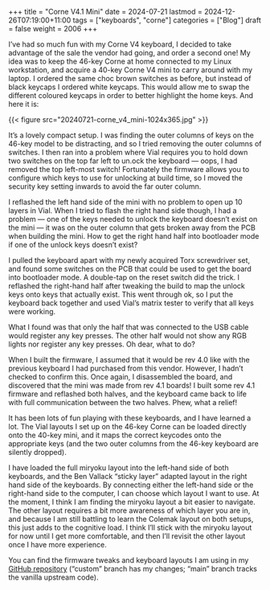 +++
title = "Corne V4.1 Mini"
date = 2024-07-21
lastmod = 2024-12-26T07:19:00+11:00
tags = ["keyboards", "corne"]
categories = ["Blog"]
draft = false
weight = 2006
+++

I’ve had so much fun with my Corne V4 keyboard, I decided to take advantage of the sale the vendor had going, and order a second one! My idea was to keep the 46-key Corne at home connected to my Linux workstation, and acquire a 40-key Corne V4 mini to carry around with my laptop. I ordered the same choc brown switches as before, but instead of black keycaps I ordered white keycaps. This would allow me to swap the different coloured keycaps in order to better highlight the home keys. And here it is:

{{< figure src="20240721-corne_v4_mini-1024x365.jpg" >}}

It’s a lovely compact setup. I was finding the outer columns of keys on the 46-key model to be distracting, and so I tried removing the outer columns of switches. I then ran into a problem where Vial requires you to hold down two switches on the top far left to un.ock the keyboard — oops, I had removed the top left-most switch! Fortunately the firmware allows you to configure which keys to use for unlocking at build time, so I moved the security key setting inwards to avoid the far outer column.

I reflashed the left hand side of the mini with no problem to open up 10 layers in Vial. When I tried to flash the right hand side though, I had a problem — one of the keys needed to unlock the keyboard doesn’t exist on the mini — it was on the outer column that gets broken away from the PCB when building the mini. How to get the right hand half into bootloader mode if one of the unlock keys doesn’t exist?

I pulled the keyboard apart with my newly acquired Torx screwdriver set, and found some switches on the PCB that could be used to get the board into bootloader mode. A double-tap on the reset switch did the trick. I reflashed the right-hand half after tweaking the build to map the unlock keys onto keys that actually exist. This went through ok, so I put the keyboard back together and used Vial’s matrix tester to verify that all keys were working.

What I found was that only the half that was connected to the USB cable would register any key presses. The other half would not show any RGB lights nor register any key presses. Oh dear, what to do?

When I built the firmware, I assumed that it would be rev 4.0 like with the previous keyboard I had purchased from this vendor. However, I hadn’t checked to confirm this. Once again, I disassembled the board, and discovered that the mini was made from rev 4.1 boards! I built some rev 4.1 firmware and reflashed both halves, and the keyboard came back to life with full communication between the two halves. Phew, what a relief!

It has been lots of fun playing with these keyboards, and I have learned a lot. The Vial layouts I set up on the 46-key Corne can be loaded directly onto the 40-key mini, and it maps the correct keycodes onto the appropriate keys (and the two outer columns from the 46-key keyboard are silently dropped).

I have loaded the full miryoku layout into the left-hand side of both keyboards, and the Ben Vallack “sticky layer” adapted layout in the right hand side of the keyboards. By connecting either the left-hand side or the right-hand side to the computer, I can choose which layout I want to use. At the moment, I think I am finding the miryoku layout a bit easier to navigate. The other layout requires a bit more awareness of which layer you are in, and because I am still battling to learn the Colemak layout on both setups, this just adds to the cognitive load. I think I’ll stick with the miryoku layout for now until I get more comfortable, and then I’ll revisit the other layout once I have more experience.

You can find the firmware tweaks and keyboard layouts I am using in my [GitHub repository](https://github.com/matt-maguire/kbd_firmware/tree/custom/keyboards/crkbd/vial-kb) (“custom” branch has my changes; “main” branch tracks the vanilla upstream code).
